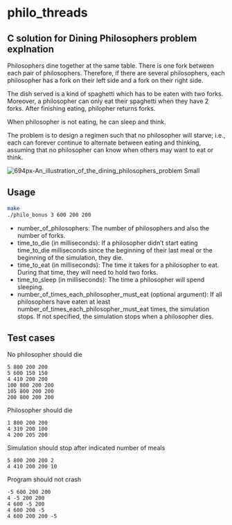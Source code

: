 # philo_threads

## C solution for Dining Philosophers problem explnation

Philosophers dine together at the same table. There is one fork between each pair of philosophers. 
Therefore, if there are several philosophers, each philosopher has a fork on their left side and a fork on their right side.

The dish served is a kind of spaghetti which has to be eaten with two forks. 
Moreover, a philosopher can only eat their spaghetti when they have 2 forks. After finishing eating, philopher returns forks. 

When philosopher is not eating, he can sleep and think. 

The problem is to design a regimen such that no philosopher will starve; i.e., each can forever continue to alternate between eating and thinking, assuming that no philosopher can know when others may want to eat or think.

![694px-An_illustration_of_the_dining_philosophers_problem Small](https://user-images.githubusercontent.com/75047240/235206287-7ac17a6c-4a28-4486-8130-854674e46326.jpeg)


## Usage

```bash
make
./philo_bonus 3 600 200 200
```

- number_of_philosophers: The number of philosophers and also the number of forks.
- time_to_die (in milliseconds): If a philosopher didn’t start eating time_to_die milliseconds since the beginning of their last meal or the beginning of the simulation, they die.
- time_to_eat (in milliseconds): The time it takes for a philosopher to eat. During that time, they will need to hold two forks.
- time_to_sleep (in milliseconds): The time a philosopher will spend sleeping.
- number_of_times_each_philosopher_must_eat (optional argument): If all philosophers have eaten at least number_of_times_each_philosopher_must_eat times, the simulation stops. If not specified, the simulation stops when a philosopher dies.


## Test cases
No philosopher should die
```text
5 800 200 200
5 600 150 150
4 410 200 200
100 800 200 200
105 800 200 200
200 800 200 200
```

Philosopher should die
```text
1 800 200 200
4 310 200 100
4 200 205 200
```

Simulation should stop after indicated number of meals
```text
5 800 200 200 2
4 410 200 200 10
```

Program should not crash
```text
-5 600 200 200
4 -5 200 200
4 600 -5 200
4 600 200 -5
4 600 200 200 -5
```
